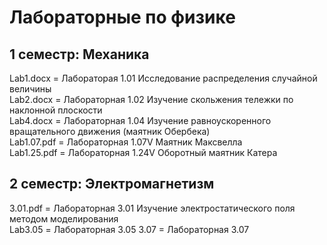 # Лабораторные по физике
## 1 семестр: Механика
Lab1.docx = Лабораторая 1.01 Исследование распределения случайной величины\
Lab2.docx = Лабораторная 1.02 Изучение скольжения тележки по наклонной плоскости\
Lab4.docx = Лабораторная 1.04 Изучение равноускоренного вращательного движения (маятник Обербека)\
Lab1.07.pdf = Лабораторная 1.07V Маятник Максвелла\
Lab1.25.pdf = Лабораторная 1.24V Оборотный маятник Катера
## 2 семестр: Электромагнетизм
3.01.pdf = Лабораторная 3.01 Изучение электростатического поля методом моделирования\
Lab3.05 = Лабораторная 3.05
3.07 = Лабораторная 3.07
